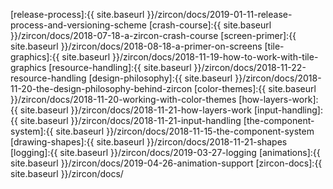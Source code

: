 [discord]:https://discordapp.com/invite/vSNgvBh
[examples]:https://github.com/Hexworks/zircon/tree/master/zircon.jvm.examples/src/main
[java-skeleton]:https://github.com/Hexworks/zircon.skeleton.java
[kotlin-skeleton]:https://github.com/Hexworks/zircon.skeleton.kotlin

[release-process]:{{ site.baseurl }}/zircon/docs/2019-01-11-release-process-and-versioning-scheme
[crash-course]:{{ site.baseurl }}/zircon/docs/2018-07-18-a-zircon-crash-course
[screen-primer]:{{ site.baseurl }}/zircon/docs/2018-08-18-a-primer-on-screens
[tile-graphics]:{{ site.baseurl }}/zircon/docs/2018-11-19-how-to-work-with-tile-graphics
[resource-handling]:{{ site.baseurl }}/zircon/docs/2018-11-22-resource-handling
[design-philosophy]:{{ site.baseurl }}/zircon/docs/2018-11-20-the-design-philosophy-behind-zircon
[color-themes]:{{ site.baseurl }}/zircon/docs/2018-11-20-working-with-color-themes
[how-layers-work]:{{ site.baseurl }}/zircon/docs/2018-11-21-how-layers-work
[input-handling]:{{ site.baseurl }}/zircon/docs/2018-11-21-input-handling
[the-component-system]:{{ site.baseurl }}/zircon/docs/2018-11-15-the-component-system
[drawing-shapes]:{{ site.baseurl }}/zircon/docs/2018-11-21-shapes
[logging]:{{ site.baseurl }}/zircon/docs/2019-03-27-logging
[animations]:{{ site.baseurl }}/zircon/docs/2019-04-26-animation-support
[zircon-docs]:{{ site.baseurl }}/zircon/docs/


[api]:https://github.com/Hexworks/zircon/tree/master/zircon.core/src/commonMain/kotlin/org/hexworks/zircon/api
[internal]:https://github.com/Hexworks/zircon/tree/master/zircon.core/src/commonMain/kotlin/org/hexworks/zircon/internal
[resource]:https://github.com/Hexworks/zircon/tree/master/zircon.core/src/commonMain/kotlin/org/hexworks/zircon/api/resource

[Animation]:https://github.com/Hexworks/zircon/blob/master/zircon.core/src/commonMain/kotlin/org/hexworks/zircon/api/animation/Animation.kt
[AnimationHandler]:https://github.com/Hexworks/zircon/blob/master/zircon.core/src/commonMain/kotlin/org/hexworks/zircon/api/animation/AnimationHandler.kt
[Application]:https://github.com/Hexworks/zircon/blob/master/zircon.core/src/commonMain/kotlin/org/hexworks/zircon/api/application/Application.kt
[ANSITileColor]:https://github.com/Hexworks/zircon/blob/master/zircon.core/src/commonMain/kotlin/org/hexworks/zircon/api/color/ANSITileColor.kt
[Boundable]:https://github.com/Hexworks/zircon/blob/master/zircon.core/src/commonMain/kotlin/org/hexworks/zircon/api/behavior/Boundable.kt
[Button]:https://github.com/Hexworks/zircon/blob/master/zircon.core/src/commonMain/kotlin/org/hexworks/zircon/api/component/Button.kt
[CharacterTile]:https://github.com/Hexworks/zircon/blob/master/zircon.core/src/commonMain/kotlin/org/hexworks/zircon/api/data/CharacterTile.kt
[Clearable]:https://github.com/Hexworks/zircon/blob/master/zircon.core/src/commonMain/kotlin/org/hexworks/zircon/api/behavior/Clearable.kt
[ColorTheme]:https://github.com/Hexworks/zircon/blob/master/zircon.core/src/commonMain/kotlin/org/hexworks/zircon/api/component/ColorTheme.kt
[ColorThemes]:https://github.com/Hexworks/zircon/blob/master/zircon.core/src/commonMain/kotlin/org/hexworks/zircon/api/ColorThemes.kt
[Component]:https://github.com/Hexworks/zircon/blob/master/zircon.core/src/commonMain/kotlin/org/hexworks/zircon/api/component/Component.kt
[ComponentEvent]:https://github.com/Hexworks/zircon/blob/master/zircon.core/src/commonMain/kotlin/org/hexworks/zircon/api/uievent/ComponentEvent.kt
[ComponentEventHandler]:https://github.com/Hexworks/zircon/blob/master/zircon.core/src/commonMain/kotlin/org/hexworks/zircon/api/uievent/ComponentEventHandler.kt
[ComponentEventSource]:https://github.com/Hexworks/zircon/blob/master/zircon.core/src/commonMain/kotlin/org/hexworks/zircon/api/uievent/ComponentEventSource.kt
[ComponentEventType]:https://github.com/Hexworks/zircon/blob/master/zircon.core/src/commonMain/kotlin/org/hexworks/zircon/api/uievent/ComponentEventType.kt
[Container]:https://github.com/Hexworks/zircon/blob/master/zircon.core/src/commonMain/kotlin/org/hexworks/zircon/api/component/Container.kt
[DrawSurface]:https://github.com/Hexworks/zircon/blob/master/zircon.core/src/commonMain/kotlin/org/hexworks/zircon/api/graphics/DrawSurface.kt
[DrawSurfaces]:https://github.com/Hexworks/zircon/blob/master/zircon.core/src/commonMain/kotlin/org/hexworks/zircon/api/DrawSurfaces.kt
[KeyboardEvent]:https://github.com/Hexworks/zircon/blob/master/zircon.core/src/commonMain/kotlin/org/hexworks/zircon/api/uievent/KeyboardEvent.kt
[KeyboardEventHandler]:https://github.com/Hexworks/zircon/blob/master/zircon.core/src/commonMain/kotlin/org/hexworks/zircon/api/uievent/KeyboardEventHandler.kt
[KeyboardEventType]:https://github.com/Hexworks/zircon/blob/master/zircon.core/src/commonMain/kotlin/org/hexworks/zircon/api/uievent/KeyboardEventType.kt
[KeyCode]:https://github.com/Hexworks/zircon/blob/master/zircon.core/src/commonMain/kotlin/org/hexworks/zircon/api/uievent/KeyCode.kt
[Layerable]:https://github.com/Hexworks/zircon/blob/master/zircon.core/src/commonMain/kotlin/org/hexworks/zircon/api/behavior/Layerable.kt
[Layer]:https://github.com/Hexworks/zircon/blob/master/zircon.core/src/commonMain/kotlin/org/hexworks/zircon/api/graphics/Layer.kt
[Modifier]:https://github.com/Hexworks/zircon/blob/master/zircon.core/src/commonMain/kotlin/org/hexworks/zircon/api/modifier/Modifier.kt
[Modifiers]:https://github.com/Hexworks/zircon/blob/master/zircon.core/jvm/src/main/kotlin/org/hexworks/zircon/api/Modifiers.kt
[MouseEvent]:https://github.com/Hexworks/zircon/blob/master/zircon.core/src/commonMain/kotlin/org/hexworks/zircon/api/uievent/MouseEvent.kt
[MouseEventHandler]:https://github.com/Hexworks/zircon/blob/master/zircon.core/src/commonMain/kotlin/org/hexworks/zircon/api/uievent/MouseEventHandler.kt
[MouseEventType]:https://github.com/Hexworks/zircon/blob/master/zircon.core/src/commonMain/kotlin/org/hexworks/zircon/api/uievent/MouseEventType.kt
[Panel]:https://github.com/Hexworks/zircon/blob/master/zircon.core/src/commonMain/kotlin/org/hexworks/zircon/api/component/Panel.kt
[Position]:https://github.com/Hexworks/zircon/blob/master/zircon.core/src/commonMain/kotlin/org/hexworks/zircon/api/data/Position.kt
[Pass]:https://github.com/Hexworks/zircon/blob/master/zircon.core/src/commonMain/kotlin/org/hexworks/zircon/api/uievent/UIEventResponse.kt
[Processed]:https://github.com/Hexworks/zircon/blob/master/zircon.core/src/commonMain/kotlin/org/hexworks/zircon/api/uievent/UIEventResponse.kt
[PreventDefault]:https://github.com/Hexworks/zircon/blob/master/zircon.core/src/commonMain/kotlin/org/hexworks/zircon/api/uievent/UIEventResponse.kt
[StopPropagation]:https://github.com/Hexworks/zircon/blob/master/zircon.core/src/commonMain/kotlin/org/hexworks/zircon/api/uievent/UIEventResponse.kt
[Renderer]:https://github.com/Hexworks/zircon/blob/master/zircon.core/src/commonMain/kotlin/org/hexworks/zircon/internal/renderer/Renderer.kt
[Screen]:https://github.com/Hexworks/zircon/blob/master/zircon.core/src/commonMain/kotlin/org/hexworks/zircon/api/screen/Screen.kt
[Shape]:https://github.com/Hexworks/zircon/blob/master/zircon.core/src/commonMain/kotlin/org/hexworks/zircon/api/shape/Shape.kt
[Shapes]:https://github.com/Hexworks/zircon/blob/master/zircon.core/src/commonMain/kotlin/org/hexworks/zircon/api/Shapes.kt
[ShapeFactory]:https://github.com/Hexworks/zircon/blob/master/zircon.core/src/commonMain/kotlin/org/hexworks/zircon/api/shape/ShapeFactory.kt
[ShutdownHook]:https://github.com/Hexworks/zircon/blob/master/zircon.core/src/commonMain/kotlin/org/hexworks/zircon/api/behavior/ShutdownHook.kt
[Size]:https://github.com/Hexworks/zircon/blob/master/zircon.core/src/commonMain/kotlin/org/hexworks/zircon/api/data/Size.kt
[StyleSet]:https://github.com/Hexworks/zircon/blob/master/zircon.core/src/commonMain/kotlin/org/hexworks/zircon/api/graphics/StyleSet.kt  
[SwingApplications]:https://github.com/Hexworks/zircon/blob/master/zircon.jvm.swing/src/main/kotlin/org/hexworks/zircon/api/SwingApplications.kt
[TileColor]:https://github.com/Hexworks/zircon/blob/master/zircon.core/src/commonMain/kotlin/org/hexworks/zircon/api/color/TileColor.kt
[Tile]:https://github.com/Hexworks/zircon/blob/master/zircon.core/src/commonMain/kotlin/org/hexworks/zircon/api/data/Tile.kt
[TileGraphics]:https://github.com/Hexworks/zircon/blob/master/zircon.core/src/commonMain/kotlin/org/hexworks/zircon/api/graphics/TileGraphics.kt
[TileGrid]:https://github.com/Hexworks/zircon/blob/master/zircon.core/src/commonMain/kotlin/org/hexworks/zircon/api/grid/TileGrid.kt
[TileBuilder]:https://github.com/Hexworks/zircon/blob/master/zircon.core/src/commonMain/kotlin/org/hexworks/zircon/api/builder/data/TileBuilder.kt
[TilesetOverride]:https://github.com/Hexworks/zircon/blob/master/zircon.core/src/commonMain/kotlin/org/hexworks/zircon/api/behavior/TilesetOverride.kt
[TypingSupport]:https://github.com/Hexworks/zircon/blob/master/zircon.core/src/commonMain/kotlin/org/hexworks/zircon/api/behavior/TypingSupport.kt
[UIEvent]:https://github.com/Hexworks/zircon/blob/master/zircon.core/src/commonMain/kotlin/org/hexworks/zircon/api/uievent/UIEvent.kt
[UIEventHandler]:https://github.com/Hexworks/zircon/blob/master/zircon.core/src/commonMain/kotlin/org/hexworks/zircon/api/uievent/UIEventHandler.kt
[UIEventPhase]:https://github.com/Hexworks/zircon/blob/master/zircon.core/src/commonMain/kotlin/org/hexworks/zircon/api/uievent/UIEventPhase.kt
[UIEventResponse]:https://github.com/Hexworks/zircon/blob/master/zircon.core/src/commonMain/kotlin/org/hexworks/zircon/api/uievent/UIEventResponse.kt
[UIEventSource]:https://github.com/Hexworks/zircon/blob/master/zircon.core/src/commonMain/kotlin/org/hexworks/zircon/api/uievent/UIEventSource.kt
[UIEventType]:https://github.com/Hexworks/zircon/blob/master/zircon.core/src/commonMain/kotlin/org/hexworks/zircon/api/uievent/UIEventType.kt
